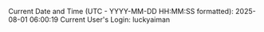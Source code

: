 Current Date and Time (UTC - YYYY-MM-DD HH:MM:SS formatted): 2025-08-01 06:00:19
Current User's Login: luckyaiman
